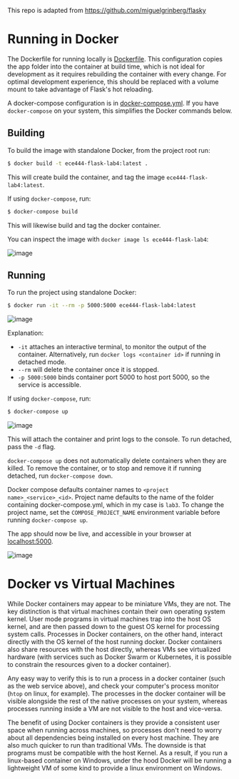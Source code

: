 This repo is adapted from https://github.com/miguelgrinberg/flasky

# Running in Docker
The Dockerfile for running locally is [Dockerfile](Dockerfile). This configuration copies the app folder into the container at build time, which is not ideal for development as it requires rebuilding the container with every change. For optimal development experience, this should be replaced with a volume mount to take advantage of Flask's hot reloading.

A docker-compose configuration is in [docker-compose.yml](docker-compose.yml). If you have `docker-compose` on your system, this simplifies the Docker commands below.

## Building
To build the image with standalone Docker, from the project root run:

```bash
$ docker build -t ece444-flask-lab4:latest .
```

This will create build the container, and tag the image `ece444-flask-lab4:latest`.

If using `docker-compose`, run:

```bash
$ docker-compose build
```

This will likewise build and tag the docker container.

You can inspect the image with `docker image ls ece444-flask-lab4`:

![image](https://user-images.githubusercontent.com/26036279/95507310-3a631280-097f-11eb-8e79-90b95b33629b.png)

## Running
To run the project using standalone Docker:

```bash
$ docker run -it --rm -p 5000:5000 ece444-flask-lab4:latest
```

![image](https://user-images.githubusercontent.com/26036279/95508613-48b22e00-0981-11eb-8433-5ab46e143a5b.png)

Explanation:
- `-it` attaches an interactive terminal, to monitor the output of the container. Alternatively, run `docker logs <container id>` if running in detached mode.
- `--rm` will delete the container once it is stopped.
- `-p 5000:5000` binds container port 5000 to host port 5000, so the service is accessible.

If using `docker-compose`, run:

```bash
$ docker-compose up
```

![image](https://user-images.githubusercontent.com/26036279/95508533-2cae8c80-0981-11eb-8228-5a5d81f25a51.png)

This will attach the container and print logs to the console. To run detached, pass the `-d` flag.

`docker-compose up` does not automatically delete containers when they are killed. To remove the container, or to stop and remove it if running detached, run `docker-compose down`.

Docker compose defaults container names to `<project name>_<service>_<id>`. Project name defaults to the name of the folder containing docker-compose.yml, which in my case is `lab3`. To change the project name, set the `COMPOSE_PROJECT_NAME` environment variable before running `docker-compose up`.

The app should now be live, and accessible in your browser at [localhost:5000](http://localhost:5000/).

![image](https://user-images.githubusercontent.com/26036279/95508911-b52d2d00-0981-11eb-8421-aa591c5d92ec.png)

# Docker vs Virtual Machines
While Docker containers may appear to be miniature VMs, they are not. The key distinction is that virtual machines contain their own operating system kernel. User mode programs in virtual machines trap into the host OS kernel, and are then passed down to the guest OS kernel for processing system calls. Processes in Docker containers, on the other hand, interact directly with the OS kernel of the host running docker. Docker containers also share resources with the host directly, whereas VMs see virtualized hardware (with services such as Docker Swarm or Kubernetes, it is possible to constrain the resources given to a docker container).

Any easy way to verify this is to run a process in a docker container (such as the web service above), and check your computer's process monitor (`htop` on linux, for example). The processes in the docker container will be visible alongside the rest of the native processes on your system, whereas processes running inside a VM are not visible to the host and vice-versa.

The benefit of using Docker containers is they provide a consistent user space when running across machines, so processes don't need to worry about all dependencies being installed on every host machine. They are also much quicker to run than traditional VMs. The downside is that programs must be compatible with the host Kernel. As a result, if you run a linux-based container on Windows, under the hood Docker will be running a lightweight VM of some kind to provide a linux environment on Windows.